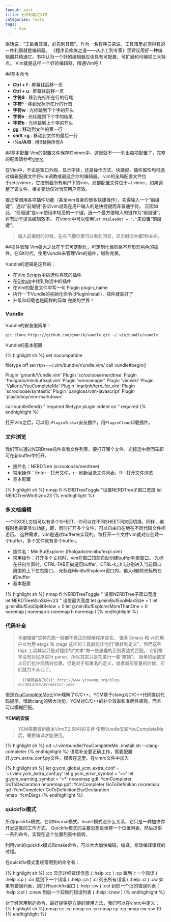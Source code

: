 ```yaml
---
layout: post
title: 七种利器之VIM
categories: Tools 
tags:
    - Vim
---
```


俗话说：“工欲善其事，必先利其器”。作为一名程序员来说，工具箱里必须得有的一件利器就是编辑器。
《程序员修炼之道——从小工到专家》里建议用好一种编辑器并精通它，书中认为一个好的编辑器应该具有可配置、可扩展和可编程三大特点。
Vim就是这样一个好的编辑器，精通Vim吧！

##基本命令 
- **Ctrl + f** : 屏幕往后移一页
- **Ctrl + u** : 屏幕往前移一页
- **字符$** : 移到光标所在行的行尾
- **字符^** : 移到光标所在行的行首
- **字符w** : 光标跳到下个字的开头
- **字符e** : 光标跳到下个字的结尾
- **字符b** : 光标跳到上个字的开头
- **gg** : 移动到文件的第一行
- **shift +g** : 移动到文件的最后一行
- **:%s/A/B** : 用B替换所有A


##基本配置 
Vim的配置文件保存在vimrc中，这里就不一一列出每项配置了，完整的配置请参考[vimrc](/source/tools/vimrc)

在Vim中，不论是窗口外观、显示字体，还是操作方式、快捷键、插件属性均可通过编辑配置文件将vim调教成最适合你的编辑器。
vim的全局配置文件位于/etc/vimrc，它控制着所有用户下的vim，局部配置文件位于~/.vimrc，如果调整了该文件，相关变动仅对当前用户有效。

要正常调用各项插件功能（甚至vim自身的很多快捷操作），先得输入一个“前缀键”，通过“前缀键”告诉vim说现在用户输入的是快捷键而非普通字符。
正因如此，“前缀键”是vim使用率较高的一个键，选一个最方便输入的键作为“前缀键”，将有助于提高编辑效率。
在vimrc中可以使用`let mapleader = ";"`来设置“前缀键”。
>输入前缀键的时候，在右下脚位置可以看到回显，显示时间大概1秒左右。

##插件管理 
Vim强大之处在于其可定制化，可定制化当然离不开形形色色的插件。在Git时代，使用Vundle来管理Vim的插件，堪称完美。

Vundle的逻辑是这样的：

* 在[Vim Scripts](http://vim-scripts.org/vim/scripts.html)中挑选你喜欢的插件
* 在[Github](https://github.com)中找到你选中的插件
* 在Vim的配置文件中写一句 Plugin plugin_name
* 执行一下Vundle的初始化命令(:PluginInstall)，插件就装好了
* 升级和卸载也是同样的简单
完美的世界！

### Vundle 
Vundle的安装很简单：

`git clone https://github.com/gmarik/vundle.git ~/.vim/bundle/vundle`

Vundle的基本配置

{% highlight sh %}
set nocompatible
 
filetype off
set rtp+=~/.vim/bundle/Vundle.vim/
call vundle#begin()

Plugin 'gmarik/Vundle.vim'
Plugin 'scrooloose/nerdtree'
Plugin 'fholgado/minibufexpl.vim'
Plugin 'winmanager'
Plugin 'vimwiki'
Plugin 'Valloric/YouCompleteMe'
Plugin 'marijnh/tern_for_vim'
Plugin 'scrooloose/syntastic'
Plugin 'pangloss/vim-javascript'
Plugin 'plasticboy/vim-markdown'

call vundle#end()            " required
filetype plugin indent on    " required
{% endhighlight %}

打开Vim之后，可以用`:PluginInstal`安装插件，用`PluginClean`卸载插件。

### 文件浏览
我们可以通过NERDtree插件查看文件列表，要打开哪个文件，光标选中后回车即可在新buffer中打开。

 * 插件名：NERDTree (scrooloose/nerdtree)
 * 常用操作：Enter—打开文件，<Leader>r—刷新目录文件列表，<Leader>fl—打开文件浏览
 * 基本配置
 
{% highlight sh %}
 nmap <Leader>fl :NERDTreeToggle<CR>
 "设置NERDTree子窗口宽度
 let NERDTreeWinSize=23
{% endhighlight %}

### 多文档编辑
一个EXCEL文档可以有多个SHEET，你可以在不同SHEET间来回切换，同样，编程时也需要类似功能，即，同时打开多个文件，可以自由自在地在不同代码文件间游历。
这种需求，vim是通过buffer来实现的。每打开一个文件vim就对应创建一个buffer，多个文件就有多个buffer。

 * 插件名：MiniBufExplorer (fholgado/minibufexpl.vim)
 * 常用操作：打开多个文档时，vim在窗口顶部自动创建buffer列表窗口。
	 光标在任何位置时，CTRL-TAB正向遍历buffer，CTRL-k,j,h,l,分别进入当前窗口周围的上下左右窗口。
	 光标在MiniBufExplorer窗口内，输入d删除光标所在的buffer
 * 基本配置

{% highlight sh %}
 nmap <Leader>fl :NERDTreeToggle<CR>
" 设置NERDTree子窗口宽度                                                                                                                 
let NERDTreeWinSize=23
" 设置最大高度
let g:miniBufExplMaxSize = 1
let g:miniBufExplSplitBelow = 0
let g:miniBufExplorerMoreThanOne = 0
noremap <C-J> <C-W>j
noremap <C-K> <C-W>k
noremap <C-H> <C-W>h
noremap <C-L> <C-W>l
{% endhighlight %}

### 代码补全
>本编辑器”这种东西一般都不真正的理解程序语言。
>很多 Emacs 和 vi 的用户以为用 etags 和 ctags 这样的工具就能让他们“跳转到定义”，然而这些 tags 工具其实只是对程序的“文本”做一些愚蠢的正则表达式匹配。
>它们根本没有对程序进行 parse，所以其实只是在进行一些“瞎猜”。
>简单的函数定义它们也许能猜对位置，但是对于有重名的定义，或者局部变量的时候，它们就力不从心了。

>		[《编辑器与IDE》]: http://www.yinwang.org/blog-cn/2013/04/20/editor-ide/


但是[YouCompleteMe](http://valloric.github.io/YouCompleteMe/)让Vim理解了C/C++。YCM基于clang为C/C++代码提供代码提示，借助clang的强大功能，YCM对C/C++的补全效率和准确性极高，而且可以模糊匹配。

**YCM的安装**
>YCM需要最新版本Vim(7.3.584)的支持
使用Vundle安装YouCompleteMe后，需要编译才能使用。

{% highlight sh %}
cd ~/.vim/bundle/YouCompleteMe
./install.sh --clang-completer
{% endhighlight %}
语意补全要正确工作，需要配置好.ycm_extra_conf.py文件，模板在[这里](https://gist.github.com/locojay/4950253)。在vimrc文件中加入

{% highlight sh %}
let g:ycm_global_ycm_extra_conf = '~/.vim/.ycm_extra_conf.py'
let g:ycm_error_symbol = '>>'
let g:ycm_warning_symbol = '>*'
nnoremap <leader>gdl :YcmCompleter GoToDeclaration<CR>
nnoremap <leader>gdf :YcmCompleter GoToDefinition<CR>
nnoremap <leader>gd :YcmCompleter GoToDefinitionElseDeclaration<CR>                                                                      
nmap <F4> :YcmDiags<CR>
{% endhighlight %}

### quickfix模式
所谓quickfix模式，它和Normal模式、Insert模式没什么关系，它只是一种加快你开发速度的工作方式。
Quickfix模式的主要思想是保存一个位置列表，然后提供一系列命令，实现在这个位置列表中跳转。 

利用vim的quickfix模式和make命令，可以大大加快编码，编译，修改编译错误的过程。

在quickfix模式里经常用到的命令有：

{% highlight sh %}
	:cc        显示详细错误信息 ( :help :cc )
	:cp        跳到上一个错误 ( :help :cp )
	:cn        跳到下一个错误 ( :help :cn )
	:cl        列出所有错误 ( :help :cl )
	:cw        如果有错误列表，则打开quickfix窗口 ( :help :cw )
	:col       到前一个旧的错误列表 ( :help :col )
	:cnew      到后一个较新的错误列表 ( :help :cnew )
{% endhighlight %}
  
对于经常用到的命令，最好提供更方便的使用方法，我们可以在vimrc中定义： 
{% highlight sh %}
	nmap <leader>cc :cc<cr>
	nmap <leader>cn :cn<cr>
	nmap <leader>cp :cp<cr>
	nmap <leader>cw :cw 10<cr> 
{% endhighlight %}











